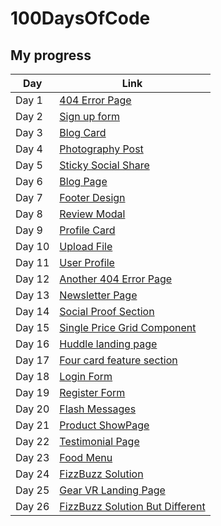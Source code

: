 # 100DaysOfCode

## My progress

| Day    | Link           |
| ------ | -------------- |
| Day 1  | [404 Error Page](https://dlppdl.github.io/100dayschallange/Day01/)|
| Day 2  | [Sign up form](https://dlppdl.github.io/100dayschallange/Day02/) |
| Day 3  | [Blog Card](https://dlppdl.github.io/100dayschallange/Day03/)|
| Day 4  | [Photography Post](https://dlppdl.github.io/100dayschallange/Day04/)|
| Day 5  | [Sticky Social Share](https://dlppdl.github.io/100dayschallange/Day05/)|
| Day 6  | [Blog Page](https://dlppdl.github.io/100dayschallange/Day06/)|
| Day 7  | [Footer Design](https://dlppdl.github.io/100dayschallange/Day07)|
| Day 8  | [Review Modal](https://dlppdl.github.io/100dayschallange/Day08)|
| Day 9  | [Profile Card](https://dlppdl.github.io/100dayschallange/Day09)|
| Day 10  | [Upload File](https://dlppdl.github.io/100dayschallange/Day10)|
| Day 11  | [User Profile](https://dlppdl.github.io/100dayschallange/Day11)|
| Day 12  | [Another 404 Error Page](https://dlppdl.github.io/100dayschallange/Day12)|
| Day 13  | [Newsletter Page](https://dlppdl.github.io/100dayschallange/Day13)|
| Day 14  | [Social Proof Section](https://dlppdl.github.io/100dayschallange/Day14)|
| Day 15  | [Single Price Grid Component](https://dlppdl.github.io/100dayschallange/Day15)|
| Day 16  | [Huddle landing page](https://dlppdl.github.io/100dayschallange/Day16)|
| Day 17  | [Four card feature section](https://dlppdl.github.io/100dayschallange/Day17)|
| Day 18  | [Login Form](https://dlppdl.github.io/100dayschallange/Day18)|
| Day 19  | [Register Form](https://dlppdl.github.io/100dayschallange/Day19)|
| Day 20  | [Flash Messages](https://dlppdl.github.io/100dayschallange/Day20)|
| Day 21  | [Product ShowPage](https://dlppdl.github.io/100dayschallange/Day21)|
| Day 22  | [Testimonial Page](https://dlppdl.github.io/100dayschallange/Day22)|
| Day 23  | [Food Menu](https://dlppdl.github.io/100dayschallange/Day23)|
| Day 24  | [FizzBuzz Solution](https://dlppdl.github.io/100dayschallange/Day24)|
| Day 25  | [Gear VR Landing Page](https://dlppdl.github.io/100dayschallange/Day25)|
| Day 26  | [FizzBuzz Solution But Different](https://dlppdl.github.io/100dayschallange/Day26)|
